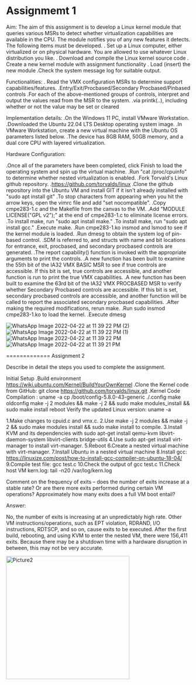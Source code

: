 Assignmemt 1
============

Aim:
The aim of this assignment is to develop a Linux kernel module that queries various MSRs to detect whether virtualization capabilities are available in the CPU. The module notifies you of any new features it detects. The following items must be developed.
. Set up a Linux computer, either virtualized or on physical hardware. You are allowed to use whatever Linux distribution you like.
. Download and compile the Linux kernel source code
. Create a new kernel module with assignment functionality
. Load (insert) the new module
.Check the system message log for suitable output.

Functionalities:
. Read the VMX configuration MSRs to determine support capabilities/features.
.Entry/Exit/Procbased/Secondary Procbased/Pinbased controls
.For each of the above-mentioned groups of controls, interpret and output the values read from the MSR to the system.
.via printk(..), including whether or not the value may be set or cleared

Implementation details:
.On the Windows 11 PC, install VMware Workstation.
.Downloaded the Ubuntu 22.04 LTS Desktop operating system image.
.In VMware Workstation, create a new virtual machine with the Ubuntu OS parameters listed below.
.The device has 8GB RAM, 50GB memory, and a dual core CPU with layered virtualization.
  
 Hardware Configuration:
 
 .Once all of the parameters have been completed, click Finish to load the operating system and spin up the virtual machine.
 .Run "cat /proc/cpuinfo" to determine whether nested virtualization is enabled.
 .Fork Torvald's Linux github repository.
 .https://github.com/torvalds/linux
 .Clone the github repository into the Ubuntu VM and install GIT if it isn't already installed with "sudo apt install git"
 .To stop characters from appearing when you hit the arrow keys, open the vimrc file and add "set nocompatible".
 .Copy cmpe283-1.c and the Makefile from the canvas to the VM.
 .Add "MODULE LICENSE("GPL v2");" at the end of cmpe283-1.c to eliminate license errors.
 .To install make, run "sudo apt install make."
 .To install make, run "sudo apt install gcc."
 .Execute make.
 .Run cmpe283-1.ko insmod and lsmod to see if the kernel module is loaded.
 .Run dmesg to obtain the system log of pin-based control.
 .SDM is referred to, and structs with name and bit locations for entrance, exit, procbased, and secondary procbased controls are generated.
 .The report capability() function is invoked with the appropriate arguments to print the controls.
 .A new function has been built to examine the 55th bit of the IA32 VMX BASIC MSR to see if true controls are accessible. If this bit is set, true controls are accessible, and another function is run to print the true VMX capabilities.
 .A new function has been built to examine the 63rd bit of the IA32 VMX PROCBASED MSR to verify whether Secondary Procbased controls are accessible. If this bit is set, secondary procbased controls are accessible, and another function will be called to report the associated secondary procbased capabilities.
 .After making the required modifications, rerun make.
 .Run sudo insmod cmpe283-1.ko to load the kernel.
 .Execute dmesg

 
![WhatsApp Image 2022-04-22 at 11 39 22 PM (2)](https://user-images.githubusercontent.com/61773326/164883604-56e9c857-6032-41ac-ae9a-0875e7ed09fc.jpeg)
![WhatsApp Image 2022-04-22 at 11 39 22 PM (1)](https://user-images.githubusercontent.com/61773326/164883607-90b48105-e91e-4505-9a63-1a28af27d75a.jpeg)
![WhatsApp Image 2022-04-22 at 11 39 22 PM](https://user-images.githubusercontent.com/61773326/164883608-c91f401a-ba65-4343-a8fe-f8c062a62969.jpeg)
![WhatsApp Image 2022-04-22 at 11 39 21 PM](https://user-images.githubusercontent.com/61773326/164883609-6140ab00-f35b-4f5d-ac7a-33dc252891e3.jpeg)


=============
Assignment 2

Describe in detail the steps you used to complete the assignment.

Initial Setup
.Build environment https://wiki.ubuntu.com/Kernel/BuildYourOwnKernel
.Clone the Kernel code from GitHub: git clone https://github.com/torvalds/linux.git
.Kernel Code Compilation :
uname -a
cp /boot/config-5.8.0-43-generic ./.config
make oldconfig
make -j 2 modules && make -j 2 && sudo make modules_install && sudo make install
reboot
Verify the updated Linux version: uname -a

1.Make changes to cpuid.c and vmx.c.
2.Use make -j 2 modules && make -j 2 && sudo make modules install && sudo make install to compile.
3.Install KVM and its dependencies with sudo apt-get install qemu-kvm libvirt-daemon-system libvirt-clients bridge-utils
4.Use sudo apt-get install virt-manager to install virt-manager.
5.Reboot
6.Create a nested virtual machine with virt-manager.
7.Install Ubuntu in a nested virtual machine
8.Install gcc: https://linuxize.com/post/how-to-install-gcc-compiler-on-ubuntu-18-04/
9.Compile test file: gcc test.c
10.Check the output of gcc test.c
11.Check host VM kern.log: tail -n20 /var/log/kern.log

Comment on the frequency of exits – does the number of exits increase at a stable rate? Or are there more exits performed during certain VM operations? Approximately how many exits does a full VM boot entail?

Answer:

No, the number of exits is increasing at an unpredictably high rate. Other VM instructions/operations, such as EPT violation, RDRAND, I/O instructions, RDTSCP, and so on, cause exits to be executed. After the first build, rebooting, and using KVM to enter the nested VM, there were 156,411 exits. Because there may be a shutdown time with a hardware disruption in between, this may not be very accurate.










 
 
 
 
 <img width="337" alt="Picture2" src="https://user-images.githubusercontent.com/61773326/164883785-cddc3faa-e0c3-408d-8be6-c58ae0df5f86.png">

 
 
 
 
